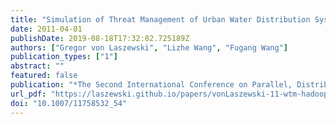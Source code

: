 ```yaml
---
title: "Simulation of Threat Management of Urban Water Distribution Systems with Grid Workflow"
date: 2011-04-01
publishDate: 2019-08-18T17:32:02.725189Z
authors: ["Gregor von Laszewski", "Lizhe Wang", "Fugang Wang"]
publication_types: ["1"]
abstract: ""
featured: false
publication: "*The Second International Conference on Parallel, Distributed, Grid and Cloud Computing for Engineering*"
url_pdf: "https://laszewski.github.io/papers/vonLaszewski-11-wtm-hadoop.pdf"
doi: "10.1007/11758532_54"
---
```



